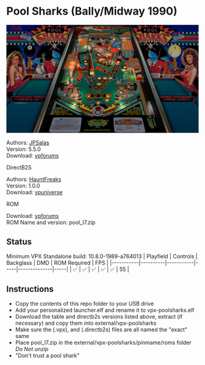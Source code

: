 # Pool Sharks (Bally/Midway 1990)

![Table Preview](../../images/vpx-pool-sharks-preview.jpg)

Authors: [JPSalas](https://www.vpforums.org/index.php?showuser=277)  
Version: 5.5.0  
Download: [vpforums](https://www.vpforums.org/index.php?app=downloads&showfile=13790)

DirectB2S

Authors: [HauntFreaks](https://vpuniverse.com/profile/5216-hauntfreaks/)  
Version: 1.0.0  
Download: [vpuniverse](https://vpuniverse.com/files/file/16155-pool-sharks-bally-1990-b2s-with-full-dmd/)

ROM

Download: [vpforums](https://www.vpforums.org/index.php?app=downloads&showfile=947)  
ROM Name and version: pool_l7.zip

## Status 

Minimum VPX Standalone build: 10.8.0-1989-a764013
| Playfield | Controls | Backglass | DMD | ROM Required | FPS | 
|-----------|----------|-----------|-----|--------------|-----|
| :white_check_mark: | :white_check_mark: | :white_check_mark: | :white_check_mark: | :white_check_mark: | 55 |

## Instructions

- Copy the contents of this repo folder to your USB drive
- Add your personalized launcher.elf and rename it to vpx-poolsharks.elf
- Download the table and directb2s versions listed above, extract (if necessary) and copy them into external/vpx-poolsharks
- Make sure the (.vpx), and (.directb2s) files are all named the "exact" same
- Place pool_l7.zip in the external/vpx-poolsharks/pinmame/roms folder *Do Not unzip*
- "Don't trust a pool shark"
